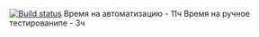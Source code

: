 [![Build status](https://ci.appveyor.com/api/projects/status/pkhs38qqyovkrpks?svg=true)](https://ci.appveyor.com/project/APakaeva/putterns2)
Время на автоматизацию - 11ч
Время на ручное тестированипе - 3ч
